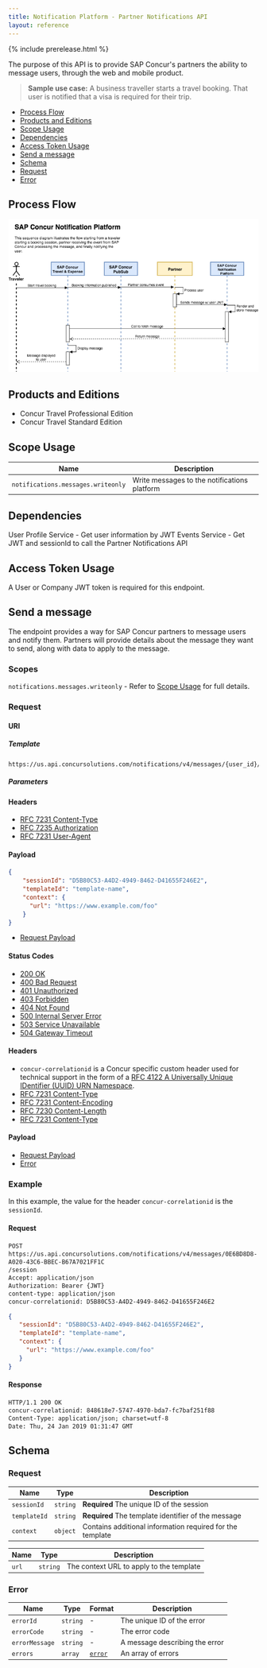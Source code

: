 ```yaml
---
title: Notification Platform - Partner Notifications API
layout: reference
---
```

{% include prerelease.html %}

The purpose of this API is to provide SAP Concur's partners the ability to message users, through the web and mobile product.

>**Sample use case:** A business traveller starts a travel booking. That user is notified that a visa is required for their trip.

* [Process Flow](#process-flow)
* [Products and Editions](#products-editions)
* [Scope Usage](#scope-usage)
* [Dependencies](#dependencies)
* [Access Token Usage](#access-token-usage)
* [Send a message](#send-message)
* [Schema](#schema)
* [Request](#notification)
* [Error](#schema-error)

## <a name="process-flow"></a>Process Flow

![ey](./ey.png)

## <a name="products-editions"></a>Products and Editions

* Concur Travel Professional Edition
* Concur Travel Standard Edition

## <a name="scope-usage"></a>Scope Usage

Name|Description|
---|---
`notifications.messages.writeonly`|Write messages to the notifications platform|

## <a name="dependencies"></a>Dependencies

User Profile Service - Get user information by JWT
Events Service - Get JWT and sessionId to call the Partner Notifications API

## <a name="access-token-usage"></a>Access Token Usage

A User or Company JWT token is required for this endpoint.

## <a name="send-message"></a>Send a message

The endpoint provides a way for SAP Concur partners to message users and notify them. Partners will provide details about the message they want to send, along with data to apply to the message.

### Scopes

`notifications.messages.writeonly` - Refer to [Scope Usage](#scope-usage) for full details.

### Request

#### URI

##### Template

```shell
https://us.api.concursolutions.com/notifications/v4/messages/{user_id}/session
```

##### Parameters

#### Headers

* [RFC 7231 Content-Type](https://tools.ietf.org/html/rfc7231#section-3.1.1.5)
* [RFC 7235 Authorization](https://tools.ietf.org/html/rfc7235#section-4.2)
* [RFC 7231 User-Agent](https://tools.ietf.org/html/rfc7231#section-5.5.3)

#### Payload

```json
{
    "sessionId": "D5B80C53-A4D2-4949-8462-D41655F246E2",
    "templateId": "template-name",
    "context": {
      "url": "https://www.example.com/foo"
    }
}
```

* [Request Payload](#request-schema)

#### Status Codes

* [200 OK](https://tools.ietf.org/html/rfc7231#section-6.3.1)
* [400 Bad Request](https://tools.ietf.org/html/rfc7231#section-6.5.1)
* [401 Unauthorized](https://tools.ietf.org/html/rfc7235#section-3.1)
* [403 Forbidden](https://tools.ietf.org/html/rfc7231#section-6.5.3)
* [404 Not Found](https://tools.ietf.org/html/rfc7231#section-6.5.4)
* [500 Internal Server Error](https://tools.ietf.org/html/rfc7231#section-6.6.1)
* [503 Service Unavailable](https://tools.ietf.org/html/rfc7231#section-6.6.4)
* [504 Gateway Timeout](https://tools.ietf.org/html/rfc7231#section-6.6.5)

#### Headers

* `concur-correlationid` is a Concur specific custom header used for technical support in the form of a [RFC 4122 A Universally Unique IDentifier (UUID) URN Namespace](https://tools.ietf.org/html/rfc4122).
* [RFC 7231 Content-Type](https://tools.ietf.org/html/rfc7231#section-3.1.1.5)
* [RFC 7231 Content-Encoding](https://tools.ietf.org/html/rfc7231#section-3.1.2.2)
* [RFC 7230 Content-Length](https://tools.ietf.org/html/rfc7230#section-3.3.2)
* [RFC 7231 Content-Type](https://tools.ietf.org/html/rfc7231#section-3.1.1.5)

#### Payload

* [Request Payload](#request-schema)
* [Error](#schema-error)

### Example

In this example, the value for the header `concur-correlationid` is the `sessionId`.

#### Request

```shell
POST https://us.api.concursolutions.com/notifications/v4/messages/0E6BD8D8-A020-43C6-BBEC-B67A7021FF1C
/session
Accept: application/json
Authorization: Bearer {JWT}
content-type: application/json
concur-correlationid: D5B80C53-A4D2-4949-8462-D41655F246E2
```

```json
{
   "sessionId": "D5B80C53-A4D2-4949-8462-D41655F246E2",
   "templateId": "template-name",
   "context": {
     "url": "https://www.example.com/foo"
   }
}
```

#### Response

```shell
HTTP/1.1 200 OK
concur-correlationid: 848618e7-5747-4970-bda7-fc7baf251f88
Content-Type: application/json; charset=utf-8
Date: Thu, 24 Jan 2019 01:31:47 GMT
```

## <a name="schema"></a>Schema

### <a name="notification"></a>Request

Name|Type|Description
---|---|---
`sessionId`|`string`|**Required** The unique ID of the session
`templateId`|`string`|**Required** The template identifier of the message
`context`|`object`| Contains additional information required for the template


Name|Type|Description
---|---|---
`url`|`string`|The context URL to apply to the template

### <a name="schema-error"></a>Error

Name|Type|Format|Description
---|---|---|---
`errorId`|`string`|-|The unique ID of the error
`errorCode`|`string`|-|The error code
`errorMessage`|`string`|-|A message describing the error
`errors`|`array`|[`error`](#schema-error)|An array of errors

